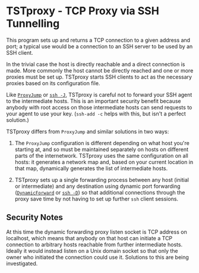TSTproxy - TCP Proxy via SSH Tunnelling
=======================================

This program sets up and returns a TCP connection to a given address
and port; a typical use would be a connection to an SSH server to be
used by an SSH client.

In the trivial case the host is directly reachable and a direct
connection is made. More commonly the host cannot be directly reached
and one or more proxies must be set up. TSTproxy starts SSH clients to
act as the necessary proxies based on its configuration file.

Like [`ProxyJump`] or [`ssh -J`], TSTproxy is careful not to
forward your SSH agent to the intermediate hosts. This is an important
security benefit because anybody with root access on those
intermediate hosts can send requests to your agent to use your key.
(`ssh-add -c` helps with this, but isn't a perfect solution.)

TSTproxy differs from `ProxyJump` and similar solutions in two ways:

1. The `ProxyJump` configuration is different depending on what host
   you're starting at, and so must be maintained separately on hosts
   on different parts of the internetwork. TSTproxy uses the same
   configuration on all hosts: it generates a network map and, based
   on your current location in that map, dynamically generates the
   list of intermediate hosts.

2. TSTproxy sets up a single forwarding process between any host
   (initial or intermediate) and any destination using dynamic port
   forwarding ([`DynamicForward`] or [`ssh -D`]) so that additional
   connections through the proxy save time by not having to set up
   further `ssh` client sessions.

Security Notes
---------------

At this time the dynamic forwarding proxy listen socket is TCP address
on localhost, which means that anybody on that host can initiate a TCP
connection to arbitrary hosts reachable from further intermediate
hosts. Ideally it would instead listen on a Unix domain socket so that
only the owner who initiated the connection could use it. Solutions to
this are being investigated.



[`DynamicForward`]: https://man.openbsd.org/ssh_config#DynamicForward
[`ProxyJump`]: https://www.madboa.com/blog/2017/11/02/ssh-proxyjump/
[`ssh -D`]: https://man.openbsd.org/ssh#D
[`ssh -J`]: https://man.openbsd.org/ssh#J
